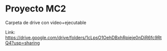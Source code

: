 # Proyecto MC2
Carpeta de drive con video+ejecutable

Link: https://drive.google.com/drive/folders/1cLpsO1OehDBxhRpieje0nDiR6fc9RtQ4?usp=sharing
